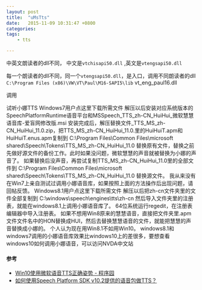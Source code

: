 ```yaml
---
layout: post
title:  "uMsTts"
date:   2015-11-09 10:31:47 +0800
categories:  
tags: 
    - tts

---
```



中英文朗读者的dll不同，
中文是`vtchisapi50.dll` ,英文是`vtengsapi50.dll`

每一个朗读者的dll不同，同一个`vtengsapi50.dll`，是入口，调用不同朗读者的dll
`C:\Program Files (x86)\VW\VT\Paul\M16-SAPI5\lib`
vt_eng_paul16.dll

调用 

试听小娜TTS
Windows7用户点这里下载所需文件
解压以后安装对应系统版本的SpeechPlatformRuntime语音平台和MSSpeech_TTS_zh-CN_HuiHui_微软慧慧语音库-爱盲网修改版.msi
安装完成后，解压替换文件_TTS_MS_zh-CN_HuiHui_11.0.zip，把TTS_MS_zh-CN_HuiHui_11.0.里的HuiHuiT.apm和HuiHuiT.enus.apm复制到
C:\Program Files\Common Files\microsoft shared\Speech\Tokens\TTS_MS_zh-CN_HuiHui_11.0
替换原有文件，替换之前先做好源文件的备份工作。此时如果没问题，微软慧慧的声音就被替换为小娜的声音了。
如果替换后没声音，再尝试复制TTS_MS_zh-CN_HuiHui_11.0里的全部文件到
C:\Program Files\Common Files\microsoft shared\Speech\Tokens\TTS_MS_zh-CN_HuiHui_11.0
替换源文件。
我从来没有在Win7上亲自测试过调用小娜语音库，如果按照上面的方法操作后出现问题，请回帖反馈。
Windows8.1用户点这里下载所需文件
解压以后把zh-cn文件夹里的文件全部复制到
C:\windows\speech\engines\tts\zh-cn
然后导入文件夹里的注册表，就能在windows8.1上调用小娜语音库了。
64位系统运行regedit，在注册表编辑器中导入注册表。
如果不想用Win8原来的慧慧语音，直接把文件夹里.apm文件文件名中的HON替换成HUI，然后去替换慧慧语音的文件，就能把慧慧的声音替换成小娜的。
个人认为现在用Win8.1不如用Win10。
windows8.1和windows7调用的小娜语音库效果比windows10上的差很多，要想查看windows10如何调用小娜语音，可以访问NVDA中文站

#### 参考 ####

* [Win10使用微软语音TTS正确姿势 - 程序园](http://www.voidcn.com/article/p-yykpysai-beo.html)
* [如何使用Speech Platform SDK v10.2提供的语音包做TTS？](https://social.msdn.microsoft.com/Forums/vstudio/en-US/98835a56-868e-4b65-b9fb-be1590ed13ac/speech-platform-sdk-v102tts?forum=2212)